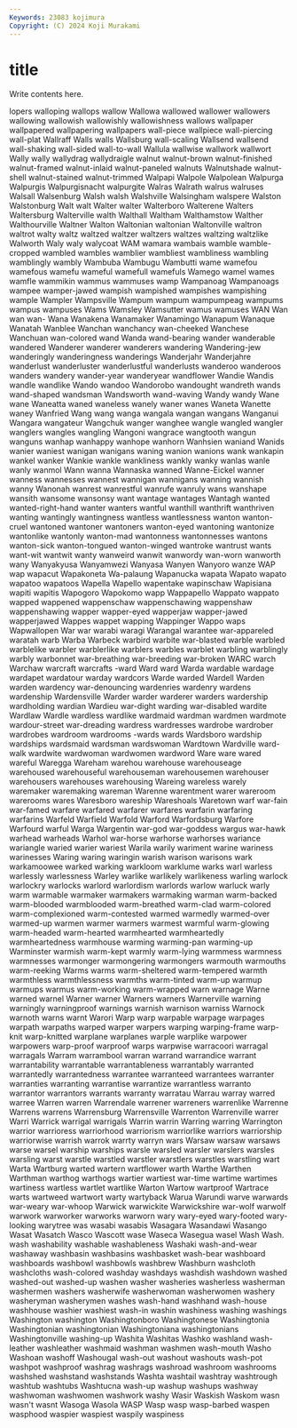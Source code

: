```yaml
---
Keywords: 23083 kojimura
Copyright: (C) 2024 Koji Murakami
---
```


# title

Write contents here.



lopers walloping
wallops wallow Wallowa wallowed wallower wallowers wallowing wallowish wallowishly wallowishness
wallows wallpaper wallpapered wallpapering wallpapers wall-piece wallpiece wall-piercing wall-plat Wallraff
Walls walls Wallsburg wall-scaling Wallsend wallsend wall-shaking wall-sided wall-to-wall Wallula
wallwise wallwork wallwort Wally wally wallydrag wallydraigle walnut walnut-brown walnut-finished
walnut-framed walnut-inlaid walnut-paneled walnuts Walnutshade walnut-shell walnut-stained walnut-trimmed Walpapi Walpole
Walpolean Walpurga Walpurgis Walpurgisnacht walpurgite Walras Walrath walrus walruses Walsall
Walsenburg Walsh walsh Walshville Walsingham walspere Walston Walstonburg Walt walt
Walter walter Walterboro Walterene Walters Waltersburg Walterville walth Walthall Waltham
Walthamstow Walther Walthourville Waltner Walton Waltonian waltonian Waltonville waltron waltrot
walty waltz waltzed waltzer waltzers waltzes waltzing waltzlike Walworth Waly
waly walycoat WAM wamara wambais wamble wamble-cropped wambled wambles wamblier
wambliest wambliness wambling wamblingly wambly Wambuba Wambugu Wambutti wame wamefou
wamefous wamefu wameful wamefull wamefuls Wamego wamel wames wamfle wammikin
wammus wammuses wamp Wampanoag Wampanoags wampee wamper-jawed wampish wampished wampishes
wampishing wample Wampler Wampsville Wampum wampum wampumpeag wampums wampus wampuses
Wams Wamsley Wamsutter wamus wamuses WAN Wan wan wan- Wana
Wanakena Wanamaker Wanamingo Wanapum Wanaque Wanatah Wanblee Wanchan wanchancy wan-cheeked
Wanchese Wanchuan wan-colored wand Wanda wand-bearing wander wanderable wandered Wanderer
wanderer wanderers wandering Wandering-jew wanderingly wanderingness wanderings Wanderjahr Wanderjahre wanderlust
wanderluster wanderlustful wanderlusts wanderoo wanderoos wanders wandery wander-year wanderyear wandflower
Wandie Wandis wandle wandlike Wando wandoo Wandorobo wandought wandreth wands
wand-shaped wandsman Wandsworth wand-waving Wandy wandy Wane wane Waneatta waned
waneless wanely waner wanes Waneta Wanette waney Wanfried Wang wang
wanga wangala wangan wangans Wanganui Wangara wangateur Wangchuk wanger wanghee
wangle wangled wangler wanglers wangles wangling Wangoni wangrace wangtooth wangun
wanguns wanhap wanhappy wanhope wanhorn Wanhsien waniand Wanids wanier waniest
wanigan wanigans waning wanion wanions wank wankapin wankel wanker Wankie
wankle wankliness wankly wanky wanlas wanle wanly wanmol Wann wanna
Wannaska wanned Wanne-Eickel wanner wanness wannesses wannest wannigan wannigans wanning
wannish wanny Wanonah wanrest wanrestful wanrufe wanruly wans wanshape wansith
wansome wansonsy want wantage wantages Wantagh wanted wanted-right-hand wanter wanters
wantful wanthill wanthrift wanthriven wanting wantingly wantingness wantless wantlessness wanton
wanton-cruel wantoned wantoner wantoners wanton-eyed wantoning wantonize wantonlike wantonly wanton-mad
wantonness wantonnesses wantons wanton-sick wanton-tongued wanton-winged wantroke wantrust wants want-wit
wantwit wanty wanweird wanwit wanwordy wan-worn wanworth wany Wanyakyusa Wanyamwezi
Wanyasa Wanyen Wanyoro wanze WAP wap wapacut Wapakoneta Wa-palaung Wapanucka
wapata Wapato wapato wapatoo wapatoos Wapella Wapello wapentake wapinschaw Wapisiana
wapiti wapitis Wapogoro Wapokomo wapp Wappapello Wappato wappato wapped wappened
wappenschaw wappenschawing wappenshaw wappenshawing wapper wapper-eyed wapperjaw wapper-jawed wapperjawed Wappes
wappet wapping Wappinger Wappo waps Wapwallopen War war warabi waragi
Warangal warantee war-appareled waratah warb Warba Warbeck warbird warbite war-blasted
warble warbled warblelike warbler warblerlike warblers warbles warblet warbling warblingly
warbly warbonnet war-breathing war-breeding war-broken WARC warch Warchaw warcraft warcrafts
-ward Ward ward Warda wardable wardage wardapet wardatour warday wardcors
Warde warded Wardell Warden warden wardency war-denouncing wardenries wardenry wardens
wardenship Wardensville Warder warder warderer warders wardership wardholding wardian Wardieu
war-dight warding war-disabled wardite Wardlaw Wardle wardless wardlike wardmaid wardman
wardmen wardmote wardour-street war-dreading wardress wardresses wardrobe wardrober wardrobes wardroom
wardrooms -wards wards Wardsboro wardship wardships wardsmaid wardsman wardswoman Wardtown
Wardville ward-walk wardwite wardwoman wardwomen wardword Ware ware wared wareful
Waregga Wareham warehou warehouse warehouseage warehoused warehouseful warehouseman warehousemen warehouser
warehousers warehouses warehousing Wareing wareless warely waremaker waremaking wareman Warenne
warentment warer wareroom warerooms wares Waresboro wareship Wareshoals Waretown warf
war-fain war-famed warfare warfared warfarer warfares warfarin warfaring warfarins Warfeld
Warfield Warfold Warford Warfordsburg Warfore Warfourd warful Warga Wargentin war-god
war-goddess wargus war-hawk warhead warheads Warhol war-horse warhorse warhorses wariance
wariangle waried warier wariest Warila warily wariment warine wariness warinesses
Waring waring waringin warish warison warisons wark warkamoowee warked warking
warkloom warklume warks warl warless warlessly warlessness Warley warlike warlikely
warlikeness warling warlock warlockry warlocks warlord warlordism warlords warlow warluck
warly warm warmable warmaker warmakers warmaking warman warm-backed warm-blooded warmblooded
warm-breathed warm-clad warm-colored warm-complexioned warm-contested warmed warmedly warmed-over warmed-up warmen
warmer warmers warmest warmful warm-glowing warm-headed warm-hearted warmhearted warmheartedly warmheartedness
warmhouse warming warming-pan warming-up Warminster warmish warm-kept warmly warm-lying warmmess
warmness warmnesses warmonger warmongering warmongers warmouth warmouths warm-reeking Warms warms
warm-sheltered warm-tempered warmth warmthless warmthlessness warmths warm-tinted warm-up warmup warmups
warmus warm-working warm-wrapped warn warnage Warne warned warnel Warner warner
Warners warners Warnerville warning warningly warningproof warnings warnish warnison warniss
Warnock warnoth warns warnt Warori Warp warp warpable warpage warpages
warpath warpaths warped warper warpers warping warping-frame warp-knit warp-knitted warplane
warplanes warple warplike warpower warpowers warp-proof warproof warps warpwise warracoori
warragal warragals Warram warrambool warran warrand warrandice warrant warrantability warrantable
warrantableness warrantably warranted warrantedly warrantedness warrantee warranteed warrantees warranter warranties
warranting warrantise warrantize warrantless warranto warrantor warrantors warrants warranty warratau
Warrau warray warred warree Warren warren Warrendale warrener warreners warrenlike
Warrenne Warrens warrens Warrensburg Warrensville Warrenton Warrenville warrer Warri Warrick
warrigal warrigals Warrin warrin Warring warring Warrington warrior warrioress warriorhood
warriorism warriorlike warriors warriorship warriorwise warrish warrok warrty warryn wars
Warsaw warsaw warsaws warse warsel warship warships warsle warsled warsler
warslers warsles warsling warst warstle warstled warstler warstlers warstles warstling
wart Warta Wartburg warted wartern wartflower warth Warthe Warthen Warthman
warthog warthogs wartier wartiest war-time wartime wartimes wartiness wartless wartlet
wartlike Warton Wartow wartproof Wartrace warts wartweed wartwort warty wartyback
Warua Warundi warve warwards war-weary war-whoop Warwick warwickite Warwickshire war-wolf
warwolf warwork warworker warworks warworn wary wary-eyed wary-footed wary-looking warytree
was wasabi wasabis Wasagara Wasandawi Wasango Wasat Wasatch Wasco Wascott
wase Waseca Wasegua wasel Wash Wash. wash washability washable washableness
Washaki wash-and-wear washaway washbasin washbasins washbasket wash-bear washboard washboards washbowl
washbowls washbrew Washburn washcloth washcloths wash-colored washday washdays washdish washdown
washed washed-out washed-up washen washer washeries washerless washerman washermen washers
washerwife washerwoman washerwomen washery washeryman washerymen washes wash-hand washhand wash-house
washhouse washier washiest wash-in washin washiness washing washings Washington washington
Washingtonboro Washingtonese Washingtonia Washingtonian washingtonian Washingtoniana washingtonians Washingtonville washing-up Washita
Washitas Washko washland wash-leather washleather washmaid washman washmen wash-mouth Washo
Washoan washoff Washougal wash-out washout washouts wash-pot washpot washproof washrag
washrags washroad washroom washrooms washshed washstand washstands Washta washtail washtray
washtrough washtub washtubs Washtucna wash-up washup washups washway washwoman washwomen
washwork washy Wasir Waskish Waskom wasn wasn't wasnt Wasoga Wasola
WASP Wasp wasp wasp-barbed waspen wasphood waspier waspiest waspily waspiness
